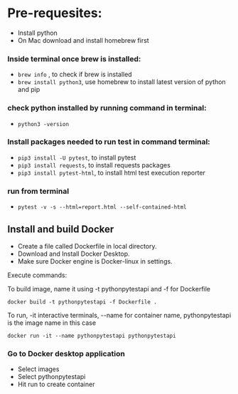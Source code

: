 # Pre-requesites:
- Install python
- On Mac download and install homebrew first

### Inside terminal once brew is installed:
- `brew info` , to check if brew is installed
- `brew install python3`, use homebrew to install latest version of python and pip

### check python installed by running command in terminal:
- `python3 -version`

### Install packages needed to run test in command terminal:
- `pip3 install -U pytest`, to install pytest
- `pip3 install requests`, to install requests packages
- `pip3 install pytest-html`, to install html test execution reporter

### run from terminal
- `pytest -v -s --html=report.html --self-contained-html`

## Install and build Docker
- Create a file called Dockerfile in local directory.
- Download and Install Docker Desktop.
- Make sure Docker engine is Docker-linux in settings.

Execute commands:

To build image, name it using -t pythonpytestapi and -f for Dockerfile 

`docker build -t pythonpytestapi -f Dockerfile .` 

To run, -it interactive terminals, --name for container name, pythonpytestapi is the image name in this case

`docker run -it --name pythonpytestapi pythonpytestapi` 

### Go to Docker desktop application
- Select images 
- Select pythonpytestapi 
- Hit run to create container